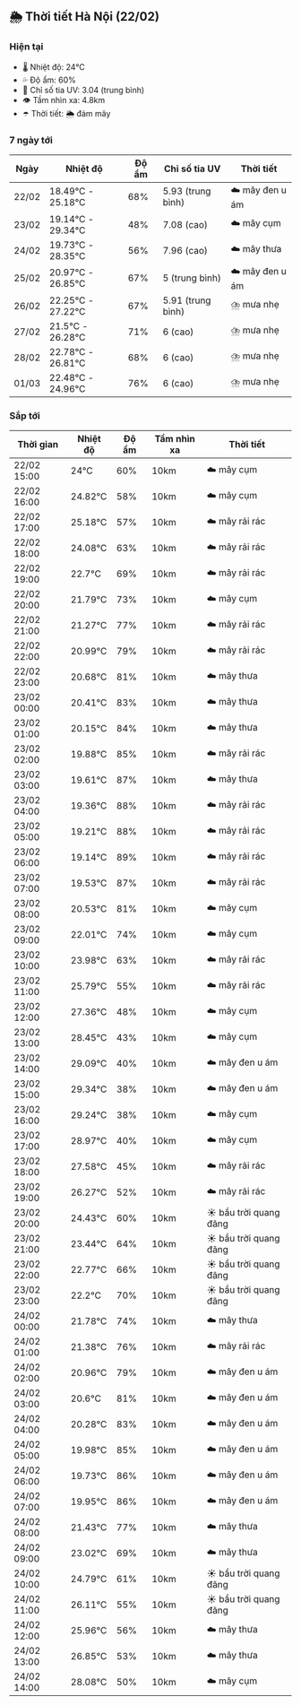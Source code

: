## 🌦️ Thời tiết Hà Nội (22/02)

### Hiện tại

- 🌡️ Nhiệt độ: 24℃
- 💦 Độ ẩm: 60%
- 🌟 Chỉ số tia UV: 3.04 (trung bình)
- 👁️ Tầm nhìn xa: 4.8km
- ☂️ Thời tiết: 🌦️ đám mây

### 7 ngày tới

| Ngày | Nhiệt độ | Độ ẩm | Chỉ số tia UV | Thời tiết |
| --- | --- | --- | --- | --- |
| 22/02 | 18.49℃ - 25.18℃ | 68% | 5.93 (trung bình) | ☁️ mây đen u ám |
| 23/02 | 19.14℃ - 29.34℃ | 48% | 7.08 (cao) | ☁️ mây cụm |
| 24/02 | 19.73℃ - 28.35℃ | 56% | 7.96 (cao) | ☁️ mây thưa |
| 25/02 | 20.97℃ - 26.85℃ | 67% | 5 (trung bình) | ☁️ mây đen u ám |
| 26/02 | 22.25℃ - 27.22℃ | 67% | 5.91 (trung bình) | ⛈️ mưa nhẹ |
| 27/02 | 21.5℃ - 26.28℃ | 71% | 6 (cao) | ⛈️ mưa nhẹ |
| 28/02 | 22.78℃ - 26.81℃ | 68% | 6 (cao) | ⛈️ mưa nhẹ |
| 01/03 | 22.48℃ - 24.96℃ | 76% | 6 (cao) | ⛈️ mưa nhẹ |

### Sắp tới

| Thời gian | Nhiệt độ | Độ ẩm | Tầm nhìn xa | Thời tiết |
| --- | --- | --- | --- | --- |
| 22/02 15:00 | 24℃ | 60% | 10km | ☁️ mây cụm |
| 22/02 16:00 | 24.82℃ | 58% | 10km | ☁️ mây cụm |
| 22/02 17:00 | 25.18℃ | 57% | 10km | ☁️ mây rải rác |
| 22/02 18:00 | 24.08℃ | 63% | 10km | ☁️ mây rải rác |
| 22/02 19:00 | 22.7℃ | 69% | 10km | ☁️ mây rải rác |
| 22/02 20:00 | 21.79℃ | 73% | 10km | ☁️ mây cụm |
| 22/02 21:00 | 21.27℃ | 77% | 10km | ☁️ mây rải rác |
| 22/02 22:00 | 20.99℃ | 79% | 10km | ☁️ mây rải rác |
| 22/02 23:00 | 20.68℃ | 81% | 10km | ☁️ mây thưa |
| 23/02 00:00 | 20.41℃ | 83% | 10km | ☁️ mây thưa |
| 23/02 01:00 | 20.15℃ | 84% | 10km | ☁️ mây thưa |
| 23/02 02:00 | 19.88℃ | 85% | 10km | ☁️ mây rải rác |
| 23/02 03:00 | 19.61℃ | 87% | 10km | ☁️ mây thưa |
| 23/02 04:00 | 19.36℃ | 88% | 10km | ☁️ mây rải rác |
| 23/02 05:00 | 19.21℃ | 88% | 10km | ☁️ mây rải rác |
| 23/02 06:00 | 19.14℃ | 89% | 10km | ☁️ mây rải rác |
| 23/02 07:00 | 19.53℃ | 87% | 10km | ☁️ mây rải rác |
| 23/02 08:00 | 20.53℃ | 81% | 10km | ☁️ mây cụm |
| 23/02 09:00 | 22.01℃ | 74% | 10km | ☁️ mây cụm |
| 23/02 10:00 | 23.98℃ | 63% | 10km | ☁️ mây rải rác |
| 23/02 11:00 | 25.79℃ | 55% | 10km | ☁️ mây rải rác |
| 23/02 12:00 | 27.36℃ | 48% | 10km | ☁️ mây cụm |
| 23/02 13:00 | 28.45℃ | 43% | 10km | ☁️ mây cụm |
| 23/02 14:00 | 29.09℃ | 40% | 10km | ☁️ mây đen u ám |
| 23/02 15:00 | 29.34℃ | 38% | 10km | ☁️ mây đen u ám |
| 23/02 16:00 | 29.24℃ | 38% | 10km | ☁️ mây cụm |
| 23/02 17:00 | 28.97℃ | 40% | 10km | ☁️ mây cụm |
| 23/02 18:00 | 27.58℃ | 45% | 10km | ☁️ mây rải rác |
| 23/02 19:00 | 26.27℃ | 52% | 10km | ☁️ mây rải rác |
| 23/02 20:00 | 24.43℃ | 60% | 10km | ☀️ bầu trời quang đãng |
| 23/02 21:00 | 23.44℃ | 64% | 10km | ☀️ bầu trời quang đãng |
| 23/02 22:00 | 22.77℃ | 66% | 10km | ☀️ bầu trời quang đãng |
| 23/02 23:00 | 22.2℃ | 70% | 10km | ☀️ bầu trời quang đãng |
| 24/02 00:00 | 21.78℃ | 74% | 10km | ☁️ mây thưa |
| 24/02 01:00 | 21.38℃ | 76% | 10km | ☁️ mây rải rác |
| 24/02 02:00 | 20.96℃ | 79% | 10km | ☁️ mây đen u ám |
| 24/02 03:00 | 20.6℃ | 81% | 10km | ☁️ mây đen u ám |
| 24/02 04:00 | 20.28℃ | 83% | 10km | ☁️ mây đen u ám |
| 24/02 05:00 | 19.98℃ | 85% | 10km | ☁️ mây đen u ám |
| 24/02 06:00 | 19.73℃ | 86% | 10km | ☁️ mây đen u ám |
| 24/02 07:00 | 19.95℃ | 86% | 10km | ☁️ mây đen u ám |
| 24/02 08:00 | 21.43℃ | 77% | 10km | ☁️ mây thưa |
| 24/02 09:00 | 23.02℃ | 69% | 10km | ☁️ mây thưa |
| 24/02 10:00 | 24.79℃ | 61% | 10km | ☀️ bầu trời quang đãng |
| 24/02 11:00 | 26.11℃ | 55% | 10km | ☀️ bầu trời quang đãng |
| 24/02 12:00 | 25.96℃ | 56% | 10km | ☁️ mây thưa |
| 24/02 13:00 | 26.85℃ | 53% | 10km | ☁️ mây thưa |
| 24/02 14:00 | 28.08℃ | 50% | 10km | ☁️ mây cụm |

